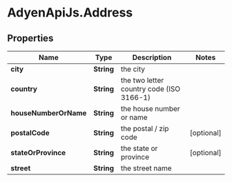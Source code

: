 # AdyenApiJs.Address

## Properties
Name | Type | Description | Notes
------------ | ------------- | ------------- | -------------
**city** | **String** | the city | 
**country** | **String** | the two letter country code (ISO 3166-1) | 
**houseNumberOrName** | **String** | the house number or name | 
**postalCode** | **String** | the postal / zip code | [optional] 
**stateOrProvince** | **String** | the state or province | [optional] 
**street** | **String** | the street name | 


